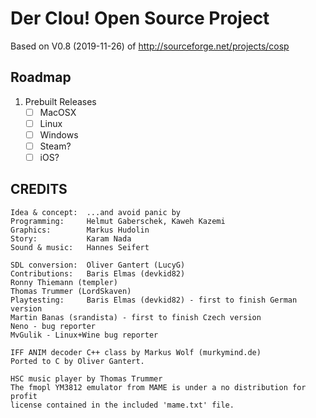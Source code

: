 # Der Clou! Open Source Project
Based on V0.8 (2019-11-26) of http://sourceforge.net/projects/cosp

## Roadmap
1. Prebuilt Releases
    - [ ] MacOSX
    - [ ] Linux
    - [ ] Windows
    - [ ] Steam?
    - [ ] iOS?

## CREDITS
```
Idea & concept:  ...and avoid panic by
Programming:     Helmut Gaberschek, Kaweh Kazemi
Graphics:        Markus Hudolin
Story:           Karam Nada
Sound & music:   Hannes Seifert

SDL conversion:  Oliver Gantert (LucyG)
Contributions:   Baris Elmas (devkid82)
Ronny Thiemann (templer)
Thomas Trummer (LordSkaven)
Playtesting:     Baris Elmas (devkid82) - first to finish German version
Martin Banas (srandista) - first to finish Czech version
Neno - bug reporter
MvGulik - Linux+Wine bug reporter

IFF ANIM decoder C++ class by Markus Wolf (murkymind.de)
Ported to C by Oliver Gantert.

HSC music player by Thomas Trummer
The fmopl YM3812 emulator from MAME is under a no distribution for profit
license contained in the included 'mame.txt' file.
```